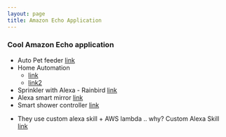 ```yaml
---
layout: page
title: Amazon Echo Application
---
```


### Cool Amazon Echo application

* Auto Pet feeder [link](https://create.arduino.cc/projecthub/pseudozach/alexa-feed-toto-4e1468?ref=tag&ref_id=alexa&offset=8)
* Home Automation 
  * [link](https://www.youtube.com/watch?v=LMW6aXmsWNE)
  * [link2](https://www.youtube.com/watch?v=f0NaCamgfdw)
* Sprinkler with Alexa - Rainbird [link](https://www.youtube.com/watch?v=aa3VVZA0e5Y)
* Alexa smart mirror [link](https://www.youtube.com/watch?v=aa3VVZA0e5Y)
* Smart shower controller [link](https://create.arduino.cc/projecthub/virgilio-enrique-aray-arteaga/wise-shower-driven-by-alexa-skill-3ea1b6?ref=search&ref_id=alexa&offset=44)

 - They use custom alexa skill + AWS lambda .. why?
Custom Alexa Skill [link](https://developer.amazon.com/docs/custom-skills/understanding-custom-skills.html)
